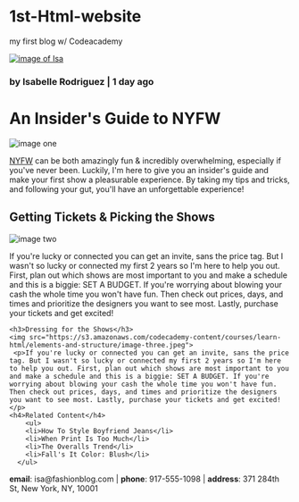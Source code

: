 # 1st-Html-website
my first blog w/ Codeacademy
<!DOCTYPE html>

<html>
  
  <head>
  <title>Everyday with Isa</title>
  </head>
  
  <body>
    <a href="#contact"><img src="https://s3.amazonaws.com/codecademy-content/courses/learn-html/elements-and-structure/profile.jpg" alt="image of Isa"></a>
    <h3>by Isabelle Rodriguez | 1 day ago</h3>
    <h1> An Insider's Guide to NYFW</h1>
    <img src="https://s3.amazonaws.com/codecademy-content/courses/learn-html/elements-and-structure/image-one.jpeg" alt="image one">
    	<p><a href="https://en.wikipedia.org/wiki/New_York_Fashion_Week" target="_blank">NYFW</a> can be both amazingly fun & incredibly overwhelming, especially if you've never been. Luckily, I'm here to give you an insider's guide and make your first show a pleasurable experience. By taking my tips and tricks, and following your gut, you'll have an unforgettable experience!</p>
    <h2>Getting Tickets & Picking the Shows</h2>
    <img src="https://s3.amazonaws.com/codecademy-content/courses/learn-html/elements-and-structure/image-two.jpeg" alt="image two">
    	<p>If you're lucky or connected you can get an invite, sans the price tag. But I wasn't so lucky or connected my first 2 years so I'm here to help you out. First, plan out which shows are most important to you and make a schedule and this is a biggie: SET A BUDGET. If you're worrying about blowing your cash the whole time you won't have fun. Then check out prices, days, and times and prioritize the designers you want to see most. Lastly, purchase your tickets and get excited!</p>
    
    <h3>Dressing for the Shows</h3>
    <img src="https://s3.amazonaws.com/codecademy-content/courses/learn-html/elements-and-structure/image-three.jpeg">
   	 <p>If you're lucky or connected you can get an invite, sans the price tag. But I wasn't so lucky or connected my first 2 years so I'm here to help you out. First, plan out which shows are most important to you and make a schedule and this is a biggie: SET A BUDGET. If you're worrying about blowing your cash the whole time you won't have fun. Then check out prices, days, and times and prioritize the designers you want to see most. Lastly, purchase your tickets and get excited!</p>
    <h4>Related Content</h4>
    	<ul>
        <li>How To Style Boyfriend Jeans</li>
        <li>When Print Is Too Much</li>
        <li>The Overalls Trend</li>
        <li>Fall's It Color: Blush</li>
      </ul>
  <div id="contact"> 
    <p><strong>email</strong>: isa@fashionblog.com | <strong>phone</strong>: 917-555-1098 | <strong>address</strong>: 371 284th St, New York, NY, 10001</p>
  </div>
  </body>
  
</html>

